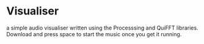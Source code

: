# Visualiser
a simple audio visualiser written using the Processsing and QuiFFT libraries. Download and press space to start the music once you get it running.
